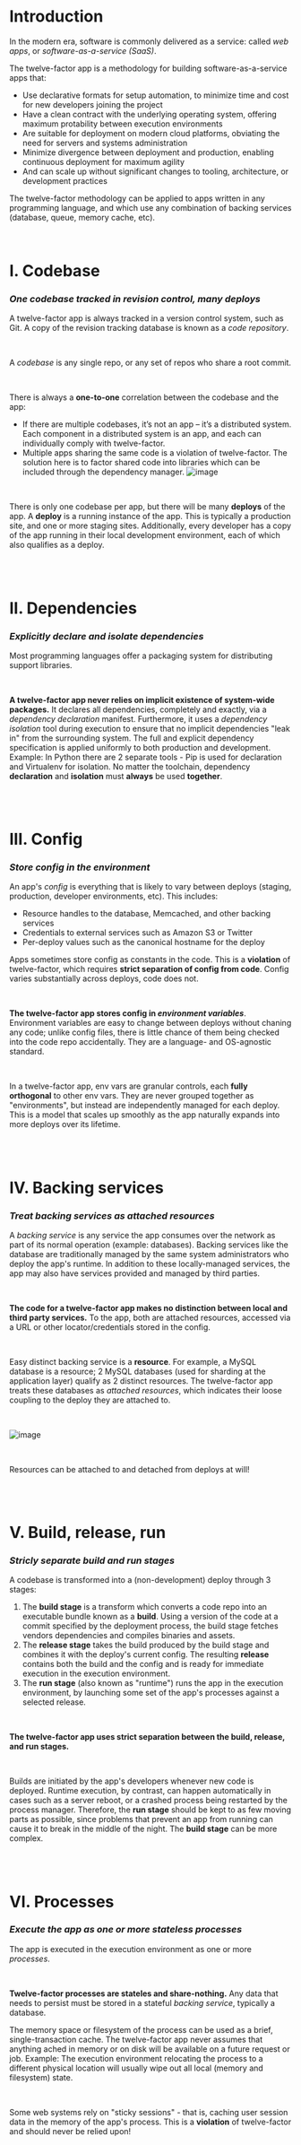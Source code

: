 # Introduction

In the modern era, software is commonly delivered as a service: called _web apps_, or _software-as-a-service (SaaS)_.

The twelve-factor app is a methodology for building software-as-a-service apps that:
- Use declarative formats for setup automation, to minimize time and cost for new developers joining the project
- Have a clean contract with the underlying operating system, offering maximum protability between execution environments
- Are suitable for deployment on modern cloud platforms, obviating the need for servers and systems administration
- Minimize divergence between deployment and production, enabling continuous deployment for maximum agility
- And can scale up without significant changes to tooling, architecture, or development practices

The twelve-factor methodology can be applied to apps written in any programming language, and which use any combination of backing services (database, queue, memory cache, etc).

<br>

# I. Codebase

### _One codebase tracked in revision control, many deploys_
A twelve-factor app is always tracked in a version control system, such as Git.
A copy of the revision tracking database is known as a _code repository_.

<br>

A _codebase_ is any single repo, or any set of repos who share a root commit.

<br>

There is always a **one-to-one** correlation between the codebase and the app:
  - If there are multiple codebases, it’s not an app – it’s a distributed system. Each component in a distributed system is an app, and each can individually comply with twelve-factor.
  - Multiple apps sharing the same code is a violation of twelve-factor. The solution here is to factor shared code into libraries which can be included through the dependency manager.
![image](https://github.com/bogdandragosvasile/UTCN_summer_2023/assets/36898665/2d8ff907-2543-47e8-8870-ec1723231432)

<br>

There is only one codebase per app, but there will be many **deploys** of the app. A **deploy** is a running instance of the app.
This is typically a production site, and one or more staging sites.
Additionally, every developer has a copy of the app running in their local development environment, each of which also qualifies as a deploy.

<br>

<br>

# II. Dependencies

### _Explicitly declare and isolate dependencies_
Most programming languages offer a packaging system for distributing support libraries.

<br>

**A twelve-factor app never relies on implicit existence of system-wide packages.**
It declares all dependencies, completely and exactly, via a _dependency declaration_ manifest.
Furthermore, it uses a _dependency isolation_ tool during execution to ensure that no implicit dependencies "leak in" from the surrounding system.
The full and explicit dependency specification is applied uniformly to both production and development.
Example: In Python there are 2 separate tools - Pip is used for declaration and Virtualenv for isolation.
No matter the toolchain, dependency **declaration** and **isolation** must **always** be used **together**.

<br>

<br>

# III. Config

### _Store config in the environment_
An app's _config_ is everything that is likely to vary between deploys (staging, production, developer environments, etc).
This includes:
- Resource handles to the database, Memcached, and other backing services
- Credentials to external services such as Amazon S3 or Twitter
- Per-deploy values such as the canonical hostname for the deploy

Apps sometimes store config as constants in the code. This is a **violation** of twelve-factor, which requires **strict separation of config from code**.
Config varies substantially across deploys, code does not.

<br>

**The twelve-factor app stores config in _environment variables_**.
Environment variables are easy to change between deploys without chaning any code; unlike config files, there is little chance of them being checked into the code repo accidentally.
They are a language- and OS-agnostic standard.

<br>

In a twelve-factor app, env vars are granular controls, each **fully orthogonal** to other env vars. They are never grouped together as "environments", but instead are independently managed for each deploy.
This is a model that scales up smoothly as the app naturally expands into more deploys over its lifetime.

<br>

<br>

# IV. Backing services

### _Treat backing services as attached resources_
A _backing service_ is any service the app consumes over the network as part of its normal operation (example: databases).
Backing services like the database are traditionally managed by the same system administrators who deploy the app's runtime.
In addition to these locally-managed services, the app may also have services provided and managed by third parties.

<br>

**The code for a twelve-factor app makes no distinction between local and third party services.**
To the app, both are attached resources, accessed via a URL or other locator/credentials stored in the config.

<br>

Easy distinct backing service is a **resource**. For example, a MySQL database is a resource; 2 MySQL databases (used for sharding at the application layer) qualify as 2 distinct resources.
The twelve-factor app treats these databases as _attached resources_, which indicates their loose coupling to the deploy they are attached to.

<br>

![image](https://github.com/bogdandragosvasile/UTCN_summer_2023/assets/36898665/f665bfbd-95be-45bd-a769-abe277560ee3)

<br>

Resources can be attached to and detached from deploys at will!

<br>

<br>

# V. Build, release, run

### _Stricly separate build and run stages_

A codebase is transformed into a (non-development) deploy through 3 stages:
  1. The **build stage** is a transform which converts a code repo into an executable bundle known as a **build**.
     Using a version of the code at a commit specified by the deployment process, the build stage fetches vendors dependencies and compiles binaries and assets.
  2. The **release stage** takes the build produced by the build stage and combines it with the deploy's current config. The resulting **release** contains both the build and the config and is ready for immediate execution in the execution environment.
  3. The **run stage** (also known as "runtime") runs the app in the execution environment, by launching some set of the app's processes against a selected release.

<br>

**The twelve-factor app uses strict separation between the build, release, and run stages.**

<br>

Builds are initiated by the app's developers whenever new code is deployed. Runtime execution, by contrast, can happen automatically in cases such as a server reboot, or a crashed process being restarted by the process manager.
Therefore, the **run stage** should be kept to as few moving parts as possible, since problems that prevent an app from running can cause it to break in the middle of the night.
The **build stage** can be more complex.

<br>

<br>

# VI. Processes

### _Execute the app as one or more stateless processes_

The app is executed in the execution environment as one or more _processes_.

<br>

**Twelve-factor processes are stateles and share-nothing.** Any data that needs to persist must be stored in a stateful _backing service_, typically a database.

The memory space or filesystem of the process can be used as a brief, single-transaction cache.
The twelve-factor app never assumes that anything ached in memory or on disk will be available on a future request or job.
Example: The execution environment relocating the process to a different physical location will usually wipe out all local (memory and filesystem) state.

<br>

Some web systems rely on "sticky sessions" - that is, caching user session data in the memory of the app's process.
This is a **violation** of twelve-factor and should never be relied upon!

<br>

<br>















